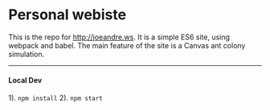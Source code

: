 # Personal webiste

This is the repo for http://joeandre.ws. It is a simple ES6 site, using webpack and babel. The main feature of the site is a Canvas ant colony simulation.

---

#### Local Dev

1). `npm install`
2). `npm start`
